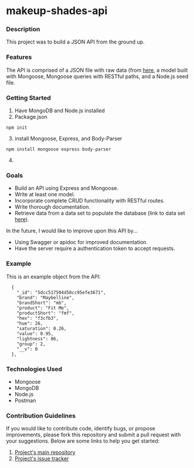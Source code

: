 # makeup-shades-api

### Description
This project was to build a JSON API from the ground up.

### Features
The API is comprised of a JSON file with raw data (from [here](https://github.com/the-pudding/data/tree/master/makeup-shades), a model built with Mongoose, Mongoose queries with RESTful paths, and a Node.js seed file.

### Getting Started
1. Have MongoDB and Node.js installed
2. Package.json
```
npm init
```
3. install Mongoose, Express, and Body-Parser
```
npm install mongoose express body-parser
```
4. 

### Goals
* Build an API using Express and Mongoose.
* Write at least one model.
* Incorporate complete CRUD functionality with RESTful routes.
* Write thorough documentation.
* Retrieve data from a data set to populate the database (link to data set [here](https://github.com/the-pudding/data/tree/master/makeup-shades)).

In the future, I would like to improve upon this API by...
* Using Swagger or apidoc for improved documentation.
* Have the server require a authentication token to accept requests.

### Example
This is an example object from the API:
```
  {
    "_id": "5dcc517504d50cc95efe3671",
    "brand": "Maybelline",
    "brandShort": "mb",
    "product": "Fit Me",
    "productShort": "fmf",
    "hex": "f3cfb3",
    "hue": 26,
    "saturation": 0.26,
    "value": 0.95,
    "lightness": 86,
    "group": 2,
    "__v": 0
  },
```

### Technologies Used
* Mongoose
* MongoDB
* Node.js
* Postman

### Contribution Guidelines
If you would like to contribute code, identify bugs, or propose improvements, please fork this repository and submit a pull request with your suggestions. Below are some links to help you get started:
1. [Project's main repository](https://github.com/shelbyvjacobs/makeup-shades-api)
2. [Project's issue tracker](https://github.com/shelbyvjacobs/makeup-shades-api/issues)
